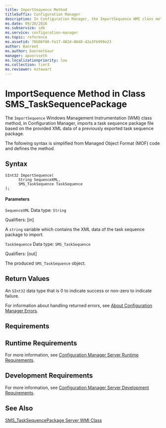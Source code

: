 ```yaml
---
title: ImportSequence Method
titleSuffix: Configuration Manager
description: In Configuration Manager, the ImportSequence WMI class method imports a task sequence package file based on the provided XML data of a previously exported task sequence package.
ms.date: 09/20/2016
ms.subservice: sdk
ms.service: configuration-manager
ms.topic: reference
ms.assetid: 70b08f66-fa17-482d-80d8-d2a3fb999e23
author: Banreet
ms.author: banreetkaur
manager: apoorvseth
ms.localizationpriority: low
ms.collection: tier3
ms.reviewer: mstewart
---
```

# ImportSequence Method in Class SMS_TaskSequencePackage
The `ImportSequence` Windows Management Instrumentation (WMI) class method, in Configuration Manager, imports a task sequence package file based on the provided XML data of a previously exported task sequence package.

 The following syntax is simplified from Managed Object Format (MOF) code and defines the method.

## Syntax

```
SInt32 ImportSequence(
      String SequenceXML,
      SMS_TaskSequence TaskSequence
);
```

#### Parameters
 `SequenceXML`
 Data type: `String`

 Qualifiers: [in]

 A `string` variable which contains the XML data of the task sequence package to import.

 `TaskSequence`
 Data type: `SMS_TaskSequence`

 Qualifiers: [out]

 The produced `SMS_TaskSequence` object.

## Return Values
 An `SInt32` data type that is 0 to indicate success or non-zero to indicate failure.

 For information about handling returned errors, see [About Configuration Manager Errors](../../../develop/core/understand/about-configuration-manager-errors.md).

## Requirements

## Runtime Requirements
 For more information, see [Configuration Manager Server Runtime Requirements](../../../develop/core/reqs/server-runtime-requirements.md).

## Development Requirements
 For more information, see [Configuration Manager Server Development Requirements](../../../develop/core/reqs/server-development-requirements.md).

## See Also
 [SMS_TaskSequencePackage Server WMI Class](../../../develop/reference/osd/sms_tasksequencepackage-server-wmi-class.md)
